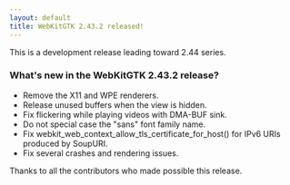 ```yaml
---
layout: default
title: WebKitGTK 2.43.2 released!
---
```


This is a development release leading toward 2.44 series.

### What's new in the WebKitGTK 2.43.2 release?

 - Remove the X11 and WPE renderers.
 - Release unused buffers when the view is hidden.
 - Fix flickering while playing videos with DMA-BUF sink.
 - Do not special case the "sans" font family name.
 - Fix webkit_web_context_allow_tls_certificate_for_host() for IPv6 URIs produced by SoupURI.
 - Fix several crashes and rendering issues.

Thanks to all the contributors who made possible this release.
